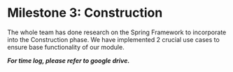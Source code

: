 # Milestone 3: Construction
The whole team has done research on the Spring Framework to incorporate into the Construction phase.
We have implemented 2 crucial use cases to ensure base functionality of our module.

***For time log, please refer to google drive.***